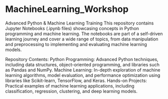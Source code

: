 # MachineLearning_Workshop
Advanced Python &amp; Machine Learning Training
This repository contains Jupyter Notebooks (.ipynb files) showcasing concepts in Python programming and machine learning. The notebooks are part of a self-driven learning journey and cover a wide range of topics, from data manipulation and preprocessing to implementing and evaluating machine learning models.

Repository Contents:
Python Programming: Advanced Python techniques, including data structures, object-oriented programming, and libraries such as Pandas and NumPy.
Machine Learning: In-depth exploration of machine learning algorithms, model evaluation, and performance optimization using libraries like Scikit-learn, TensorFlow, and Keras.
Hands-on Projects: Practical examples of machine learning applications, including classification, regression, clustering, and deep learning models.

